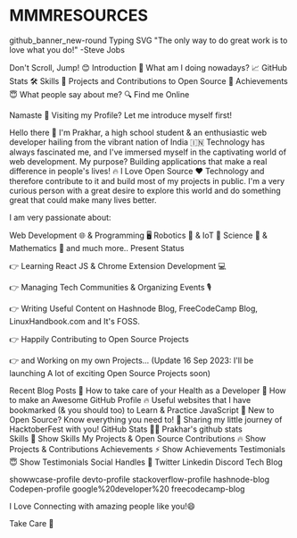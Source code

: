 # MMMRESOURCES

github_banner_new-round
Typing SVG
"The only way to do great work is to love what you do!"
-Steve Jobs

Don't Scroll, Jump!
😊 Introduction
🤔 What am I doing nowadays?
📈 GitHub Stats
🛠 Skills
💼 Projects and Contributions to Open Source
🎯 Achievements
😇 What people say about me?
🔍 Find me Online




Namaste 🙏
Visiting my Profile? Let me introduce myself first!

Hello there 👋 I'm Prakhar, a high school student & an enthusiastic web developer hailing from the vibrant nation of India 🇮🇳
Technology has always fascinated me, and I've immersed myself in the captivating world of web development. My purpose? Building applications that make a real difference in people's lives! 🔥
I Love Open Source ❤️ Technology and therefore contribute to it and build most of my projects in public.
I'm a very curious person with a great desire to explore this world and do something great that could make many lives better.

I am very passionate about:

Web Development 🌐 & Programming 🖥
Robotics 🤖 & IoT 🔆
Science 🚀 & Mathematics 🔢 and much more..
Present Status


👉 Learning React JS & Chrome Extension Development 💻

👉 Managing Tech Communities & Organizing Events 🎙

👉 Writing Useful Content on Hashnode Blog, FreeCodeCamp Blog, LinuxHandbook.com and It's FOSS.

👉 Happily Contributing to Open Source Projects

👉 and Working on my own Projects... (Update 16 Sep 2023: I'll be launching A lot of exciting Open Source Projects soon)

Recent Blog Posts
💯 How to take care of your Health as a Developer
🚀 How to make an Awesome GitHub Profile
🔥 Useful websites that I have bookmarked (& you should too) to Learn & Practice JavaScript
🚀 New to Open Source? Know everything you need to!
💯 Sharing my little journey of HacktoberFest with you!
GitHub Stats 👨‍💻
Prakhar's github stats		
Skills 🌱
Show Skills
My Projects & Open Source Contributions 🔥
Show Projects & Contributions
Achievements ⚡️
Show Achievements
Testimonials 😇
Show Testimonials
Social Handles 🤝
Twitter   Linkedin  Discord  Tech Blog

showwcase-profile devto-profile stackoverflow-profile hashnode-blog Codepen-profile google%20developer%20 freecodecamp-blog



I Love Connecting with amazing people like you!😄

Take Care 🌱
